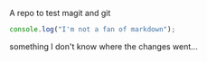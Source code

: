A repo to test magit and git

```js
console.log("I'm not a fan of markdown");
```

something
I don't know where the changes went...
